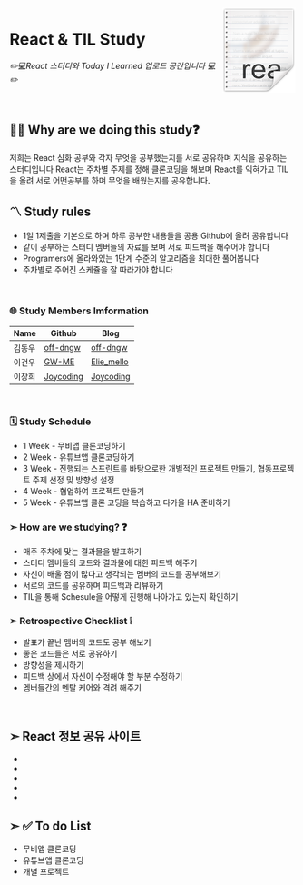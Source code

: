 <img src="icon.png" align="right" />

# React & TIL Study
*✏️💻React 스터디와 Today I Learned 업로드 공간입니다 💻✏️*

<br>

## 💁‍♂️ Why are we doing this study❓

 저희는 React 심화 공부와 각자 무엇을 공부했는지를 서로 공유하며 지식을 공유하는 스터디입니다
 React는 주차별 주제를 정해 클론코딩을 해보며 React를 익혀가고 TIL을 올려 서로 어떤공부를 하며 무엇을 배웠는지를 공유합니다.

## 〽️ Study rules
- 1일 1제출을 기본으로 하며 하루 공부한 내용들을 공용 Github에 올려 공유합니다
- 같이 공부하는 스터디 멤버들의 자료를 보며 서로 피드백을 해주어야 합니다
- Programers에 올라와있는 1단계 수준의 알고리즘을 최대한 풀어봅니다
- 주차별로 주어진 스케쥴을 잘 따라가야 합니다


<br>



### 🌐 Study Members Imformation

| Name | Github | Blog | 
|---|---|---|
| 김동우 | [off-dngw](https://github.com/off-dngw) | [off-dngw](https://velog.io/@off-dngw)  |
| 이건우 | [GW-ME](https://github.com/Geonwoo-Lee) | [Elie_mello](https://velog.io/@lee_geon_woo4336)   |
| 이장희 | [Joycoding](https://github.com/leejanghe) | [Joycoding](https://joy-codeing-lee.tistory.com/) |



<br>


 ### 🗓 Study Schedule
- 1 Week - 무비앱 클론코딩하기
- 2 Week - 유튜브앱 클론코딩하기
- 3 Week - 진행되는 스프린트를 바탕으로한 개별적인 프로젝트 만들기, 협동프로젝트 주제 선정 및 방향성 설정
- 4 Week - 협업하여 프로젝트 만들기 
- 5 Week - 유튜브앱 클론 코딩을 복습하고 다가올 HA 준비하기


### ➣ How are we studying? ❓

- 매주 주차에 맞는 결과물을 발표하기
- 스터디 멤버들의 코드와 결과물에 대한 피드백 해주기
- 자신이 배울 점이 많다고 생각되는 멤버의 코드를 공부해보기
- 서로의 코드를 공유하며 피드백과 리뷰하기 
- TIL을 통해 Schesule을 어떻게 진행해 나아가고 있는지 확인하기


### ➣ Retrospective Checklist ❕
- 발표가 끝난 멤버의 코드도 공부 해보기
- 좋은 코드들은 서로 공유하기
- 방향성을 제시하기
- 피드백 상에서 자신이 수정해야 할 부분 수정하기
- 멤버들간의 멘탈 케어와 격려 해주기





<br>

## **➣ React 정보 공유 사이트** 
-
-
-
-
-




## **➣ ✅ To do List**
- 무비앱 클론코딩
- 유튜브앱 클론코딩
- 개별 프로젝트



### 
